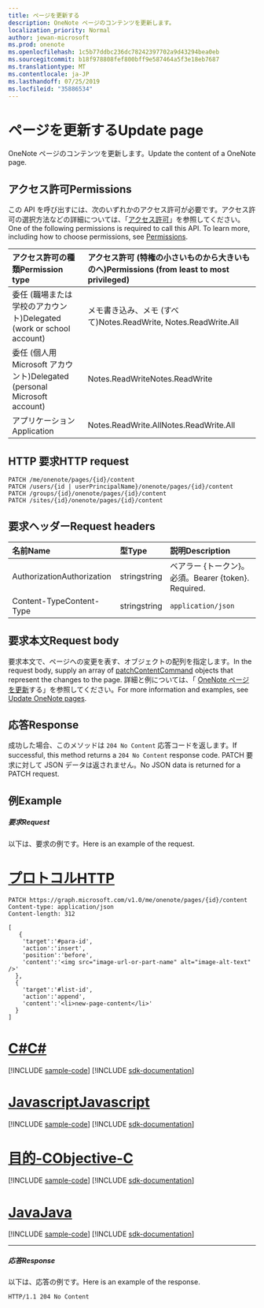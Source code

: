 ```yaml
---
title: ページを更新する
description: OneNote ページのコンテンツを更新します。
localization_priority: Normal
author: jewan-microsoft
ms.prod: onenote
ms.openlocfilehash: 1c5b77ddbc236dc78242397702a9d43294bea0eb
ms.sourcegitcommit: b18f978808fef800bff9e587464a5f3e18eb7687
ms.translationtype: MT
ms.contentlocale: ja-JP
ms.lasthandoff: 07/25/2019
ms.locfileid: "35886534"
---
```

# <a name="update-page"></a><span data-ttu-id="54d43-103">ページを更新する</span><span class="sxs-lookup"><span data-stu-id="54d43-103">Update page</span></span>

<span data-ttu-id="54d43-104">OneNote ページのコンテンツを更新します。</span><span class="sxs-lookup"><span data-stu-id="54d43-104">Update the content of a OneNote page.</span></span>
## <a name="permissions"></a><span data-ttu-id="54d43-105">アクセス許可</span><span class="sxs-lookup"><span data-stu-id="54d43-105">Permissions</span></span>
<span data-ttu-id="54d43-p101">この API を呼び出すには、次のいずれかのアクセス許可が必要です。アクセス許可の選択方法などの詳細については、「[アクセス許可](/graph/permissions-reference)」を参照してください。</span><span class="sxs-lookup"><span data-stu-id="54d43-p101">One of the following permissions is required to call this API. To learn more, including how to choose permissions, see [Permissions](/graph/permissions-reference).</span></span>

|<span data-ttu-id="54d43-108">アクセス許可の種類</span><span class="sxs-lookup"><span data-stu-id="54d43-108">Permission type</span></span>      | <span data-ttu-id="54d43-109">アクセス許可 (特権の小さいものから大きいものへ)</span><span class="sxs-lookup"><span data-stu-id="54d43-109">Permissions (from least to most privileged)</span></span>              |
|:--------------------|:---------------------------------------------------------|
|<span data-ttu-id="54d43-110">委任 (職場または学校のアカウント)</span><span class="sxs-lookup"><span data-stu-id="54d43-110">Delegated (work or school account)</span></span> | <span data-ttu-id="54d43-111">メモ書き込み、メモ (すべて)</span><span class="sxs-lookup"><span data-stu-id="54d43-111">Notes.ReadWrite, Notes.ReadWrite.All</span></span>    |
|<span data-ttu-id="54d43-112">委任 (個人用 Microsoft アカウント)</span><span class="sxs-lookup"><span data-stu-id="54d43-112">Delegated (personal Microsoft account)</span></span> | <span data-ttu-id="54d43-113">Notes.ReadWrite</span><span class="sxs-lookup"><span data-stu-id="54d43-113">Notes.ReadWrite</span></span>    |
|<span data-ttu-id="54d43-114">アプリケーション</span><span class="sxs-lookup"><span data-stu-id="54d43-114">Application</span></span> | <span data-ttu-id="54d43-115">Notes.ReadWrite.All</span><span class="sxs-lookup"><span data-stu-id="54d43-115">Notes.ReadWrite.All</span></span> |

## <a name="http-request"></a><span data-ttu-id="54d43-116">HTTP 要求</span><span class="sxs-lookup"><span data-stu-id="54d43-116">HTTP request</span></span>
<!-- { "blockType": "ignored" } -->
```http
PATCH /me/onenote/pages/{id}/content
PATCH /users/{id | userPrincipalName}/onenote/pages/{id}/content
PATCH /groups/{id}/onenote/pages/{id}/content
PATCH /sites/{id}/onenote/pages/{id}/content
```
## <a name="request-headers"></a><span data-ttu-id="54d43-117">要求ヘッダー</span><span class="sxs-lookup"><span data-stu-id="54d43-117">Request headers</span></span>
| <span data-ttu-id="54d43-118">名前</span><span class="sxs-lookup"><span data-stu-id="54d43-118">Name</span></span>       | <span data-ttu-id="54d43-119">型</span><span class="sxs-lookup"><span data-stu-id="54d43-119">Type</span></span> | <span data-ttu-id="54d43-120">説明</span><span class="sxs-lookup"><span data-stu-id="54d43-120">Description</span></span>|
|:-----------|:------|:----------|
| <span data-ttu-id="54d43-121">Authorization</span><span class="sxs-lookup"><span data-stu-id="54d43-121">Authorization</span></span>  | <span data-ttu-id="54d43-122">string</span><span class="sxs-lookup"><span data-stu-id="54d43-122">string</span></span>  | <span data-ttu-id="54d43-p102">ベアラー {トークン}。必須。</span><span class="sxs-lookup"><span data-stu-id="54d43-p102">Bearer {token}. Required.</span></span> |
| <span data-ttu-id="54d43-125">Content-Type</span><span class="sxs-lookup"><span data-stu-id="54d43-125">Content-Type</span></span> | <span data-ttu-id="54d43-126">string</span><span class="sxs-lookup"><span data-stu-id="54d43-126">string</span></span> | `application/json` |

## <a name="request-body"></a><span data-ttu-id="54d43-127">要求本文</span><span class="sxs-lookup"><span data-stu-id="54d43-127">Request body</span></span>
<span data-ttu-id="54d43-128">要求本文で、ページへの変更を[](../resources/patchcontentcommand.md)表す、オブジェクトの配列を指定します。</span><span class="sxs-lookup"><span data-stu-id="54d43-128">In the request body, supply an array of [patchContentCommand](../resources/patchcontentcommand.md) objects that represent the changes to the page.</span></span> <span data-ttu-id="54d43-129">詳細と例については、「 <a href="https://msdn.microsoft.com/office/office365/howto/onenote-update-page">OneNote ページを更新</a>する」を参照してください。</span><span class="sxs-lookup"><span data-stu-id="54d43-129">For more information and examples, see <a href="https://msdn.microsoft.com/office/office365/howto/onenote-update-page">Update OneNote pages</a>.</span></span>

## <a name="response"></a><span data-ttu-id="54d43-130">応答</span><span class="sxs-lookup"><span data-stu-id="54d43-130">Response</span></span>

<span data-ttu-id="54d43-131">成功した場合、このメソッドは `204 No Content` 応答コードを返します。</span><span class="sxs-lookup"><span data-stu-id="54d43-131">If successful, this method returns a `204 No Content` response code.</span></span>  <span data-ttu-id="54d43-132">PATCH 要求に対して JSON データは返されません。</span><span class="sxs-lookup"><span data-stu-id="54d43-132">No JSON data is returned for a PATCH request.</span></span>
## <a name="example"></a><span data-ttu-id="54d43-133">例</span><span class="sxs-lookup"><span data-stu-id="54d43-133">Example</span></span>
##### <a name="request"></a><span data-ttu-id="54d43-134">要求</span><span class="sxs-lookup"><span data-stu-id="54d43-134">Request</span></span>
<span data-ttu-id="54d43-135">以下は、要求の例です。</span><span class="sxs-lookup"><span data-stu-id="54d43-135">Here is an example of the request.</span></span>

# <a name="httptabhttp"></a>[<span data-ttu-id="54d43-136">プロトコル</span><span class="sxs-lookup"><span data-stu-id="54d43-136">HTTP</span></span>](#tab/http)
<!-- {
  "blockType": "request",
  "name": "update_page"
}-->
```http
PATCH https://graph.microsoft.com/v1.0/me/onenote/pages/{id}/content
Content-type: application/json
Content-length: 312

[
   {
    'target':'#para-id',
    'action':'insert',
    'position':'before',
    'content':'<img src="image-url-or-part-name" alt="image-alt-text" />'
  }, 
  {
    'target':'#list-id',
    'action':'append',
    'content':'<li>new-page-content</li>'
  }
]
```
# <a name="ctabcsharp"></a>[<span data-ttu-id="54d43-137">C#</span><span class="sxs-lookup"><span data-stu-id="54d43-137">C#</span></span>](#tab/csharp)
[!INCLUDE [sample-code](../includes/snippets/csharp/update-page-csharp-snippets.md)]
[!INCLUDE [sdk-documentation](../includes/snippets/snippets-sdk-documentation-link.md)]

# <a name="javascripttabjavascript"></a>[<span data-ttu-id="54d43-138">Javascript</span><span class="sxs-lookup"><span data-stu-id="54d43-138">Javascript</span></span>](#tab/javascript)
[!INCLUDE [sample-code](../includes/snippets/javascript/update-page-javascript-snippets.md)]
[!INCLUDE [sdk-documentation](../includes/snippets/snippets-sdk-documentation-link.md)]

# <a name="objective-ctabobjc"></a>[<span data-ttu-id="54d43-139">目的-C</span><span class="sxs-lookup"><span data-stu-id="54d43-139">Objective-C</span></span>](#tab/objc)
[!INCLUDE [sample-code](../includes/snippets/objc/update-page-objc-snippets.md)]
[!INCLUDE [sdk-documentation](../includes/snippets/snippets-sdk-documentation-link.md)]

# <a name="javatabjava"></a>[<span data-ttu-id="54d43-140">Java</span><span class="sxs-lookup"><span data-stu-id="54d43-140">Java</span></span>](#tab/java)
[!INCLUDE [sample-code](../includes/snippets/java/update-page-java-snippets.md)]
[!INCLUDE [sdk-documentation](../includes/snippets/snippets-sdk-documentation-link.md)]

---

##### <a name="response"></a><span data-ttu-id="54d43-141">応答</span><span class="sxs-lookup"><span data-stu-id="54d43-141">Response</span></span>
<span data-ttu-id="54d43-142">以下は、応答の例です。</span><span class="sxs-lookup"><span data-stu-id="54d43-142">Here is an example of the response.</span></span> 
<!-- {
  "blockType": "response",
  "truncated": true,
  "@odata.type": "microsoft.graph.onenotePage"
} -->
```http
HTTP/1.1 204 No Content
```

<!-- uuid: 8fcb5dbc-d5aa-4681-8e31-b001d5168d79
2015-10-25 14:57:30 UTC -->
<!-- {
  "type": "#page.annotation",
  "description": "Update page",
  "keywords": "",
  "section": "documentation",
  "tocPath": "",
  "suppressions": [
  ]
}-->
